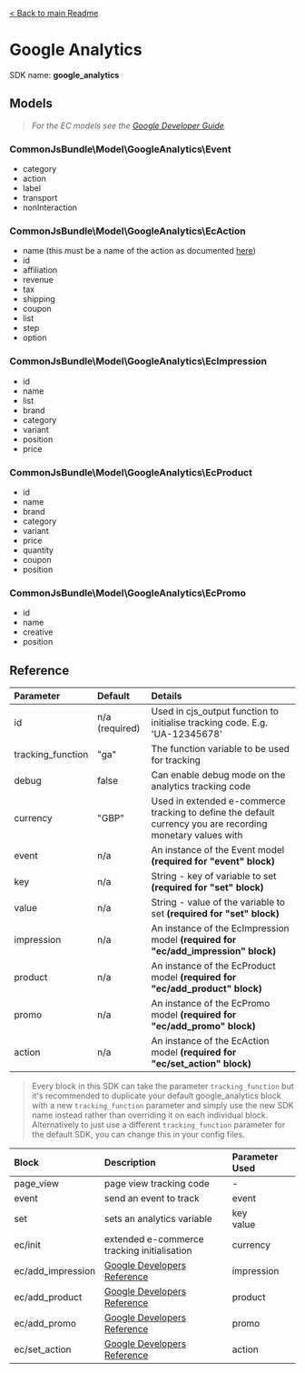 [< Back to main Readme](../README.md)

# Google Analytics
SDK name: **google_analytics**

## Models
> *For the EC models see the [Google Developer Guide](https://developers.google.com/analytics/devguides/collection/analyticsjs/enhanced-ecommerce)*
### CommonJsBundle\Model\GoogleAnalytics\Event
- category
- action
- label
- transport
- nonInteraction


### CommonJsBundle\Model\GoogleAnalytics\EcAction
- name (this must be a name of the action as documented [here](https://developers.google.com/analytics/devguides/collection/analyticsjs/enhanced-ecommerce#action-types))
- id
- affiliation
- revenue
- tax
- shipping
- coupon
- list
- step
- option

### CommonJsBundle\Model\GoogleAnalytics\EcImpression
- id
- name
- list
- brand
- category
- variant
- position
- price

### CommonJsBundle\Model\GoogleAnalytics\EcProduct
- id
- name
- brand
- category
- variant
- price
- quantity
- coupon
- position

### CommonJsBundle\Model\GoogleAnalytics\EcPromo
- id
- name
- creative
- position

## Reference
| Parameter | Default | Details |
| :--- | :--- | :--- |
| id | n/a (required) | Used in cjs_output function to initialise tracking code. E.g. 'UA-12345678' |
| tracking_function | "ga" | The function variable to be used for tracking |
| debug | false | Can enable debug mode on the analytics tracking code |
| currency | "GBP" | Used in extended e-commerce tracking to define the default currency you are recording monetary values with |
| event | n/a | An instance of the Event model **(required for "event" block)** |
| key | n/a | String - key of variable to set **(required for "set" block)** |
| value | n/a | String - value of the variable to set **(required for "set" block)** |
| impression | n/a | An instance of the EcImpression model **(required for "ec/add_impression" block)** |
| product | n/a | An instance of the EcProduct model **(required for "ec/add_product" block)** |
| promo | n/a | An instance of the EcPromo model **(required for "ec/add_promo" block)** |
| action | n/a | An instance of the EcAction model **(required for "ec/set_action" block)** |

> Every block in this SDK can take the parameter `tracking_function` but it's recommended to duplicate your default google_analytics block with a new `tracking_function` parameter and simply use the new SDK name instead rather than overriding it on each individual block. Alternatively to just use a different `tracking_function` parameter for the default SDK, you can change this in your config files.

| Block | Description | Parameter Used
| :--- | :--- | :--- |
| page_view | page view tracking code | - |
| event | send an event to track | event |
| set | sets an analytics variable | key<br>value |
| ec/init | extended e-commerce tracking initialisation | currency |
| ec/add_impression | [Google Developers Reference](https://developers.google.com/analytics/devguides/collection/analyticsjs/enhanced-ecommerce#measuring-activities) | impression |
| ec/add_product | [Google Developers Reference](https://developers.google.com/analytics/devguides/collection/analyticsjs/enhanced-ecommerce#measuring-activities) | product |
| ec/add_promo | [Google Developers Reference](https://developers.google.com/analytics/devguides/collection/analyticsjs/enhanced-ecommerce#measuring-promos) | promo |
| ec/set_action | [Google Developers Reference](https://developers.google.com/analytics/devguides/collection/analyticsjs/enhanced-ecommerce#measuring-activities) | action |